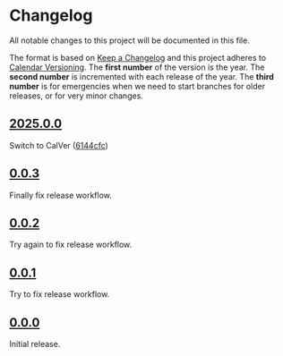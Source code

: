 <!--
Do *NOT* add changelog entries here!

This changelog is managed by towncrier and is compiled at release time.

See https://github.com/python-attrs/attrs/blob/main/.github/CONTRIBUTING.md#changelog for details.
-->

# Changelog

All notable changes to this project will be documented in this file.

The format is based on [Keep a Changelog](https://keepachangelog.com/en/1.1.0/) and this project adheres to [Calendar Versioning](https://calver.org/). The **first number** of the version is the year. The **second number** is incremented with each release of the year. The **third number** is for emergencies when we need to start branches for older releases, or for very minor changes.

<!-- towncrier release notes start -->

## [2025.0.0](https://github.com/blakeNaccarato/gjob/tree/2025.0.0)

Switch to CalVer ([6144cfc](https://github.com/blakeNaccarato/gjob/commit/6144cfc7a2cd990d49070cf44568011ccb290083))

## [0.0.3](https://github.com/blakeNaccarato/gjob/tree/0.0.3)

Finally fix release workflow.

## [0.0.2](https://github.com/blakeNaccarato/gjob/tree/0.0.2)

Try again to fix release workflow.

## [0.0.1](https://github.com/blakeNaccarato/gjob/tree/0.0.1)

Try to fix release workflow.

## [0.0.0](https://github.com/blakeNaccarato/gjob/tree/0.0.0)

Initial release.
